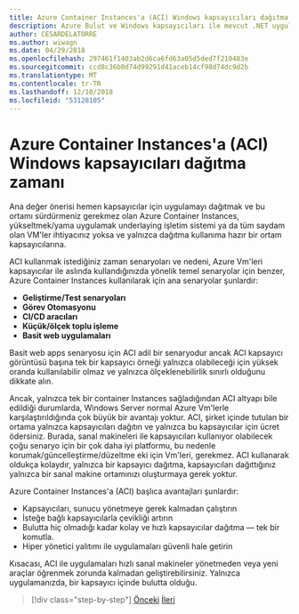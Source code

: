 ```yaml
---
title: Azure Container Instances'a (ACI) Windows kapsayıcıları dağıtma zamanı
description: Azure Bulut ve Windows kapsayıcıları ile mevcut .NET uygulamalarını modernleştirme | Azure Container Instances'a (ACI) Windows kapsayıcıları dağıtma zamanı
author: CESARDELATORRE
ms.author: wiwagn
ms.date: 04/29/2018
ms.openlocfilehash: 297461f1403ab2d6ca6fd63a05d5ded7f210483e
ms.sourcegitcommit: ccd8c36b0d74d99291d41aceb14cf98d74dc9d2b
ms.translationtype: MT
ms.contentlocale: tr-TR
ms.lasthandoff: 12/10/2018
ms.locfileid: "53128105"
---
```

# <a name="when-to-deploy-windows-containers-to-azure-container-instances-aci"></a>Azure Container Instances'a (ACI) Windows kapsayıcıları dağıtma zamanı

Ana değer önerisi hemen kapsayıcılar için uygulamayı dağıtmak ve bu ortamı sürdürmeniz gerekmez olan Azure Container Instances, yükseltmek/yama uygulamak underlaying işletim sistemi ya da tüm saydam olan VM'ler ihtiyacınız yoksa ve yalnızca dağıtma kullanıma hazır bir ortam kapsayıcılarına.

ACI kullanmak istediğiniz zaman senaryoları ve nedeni, Azure Vm'leri kapsayıcılar ile aslında kullandığınızda yönelik temel senaryolar için benzer, Azure Container Instances kullanılarak için ana senaryolar şunlardır:

-   **Geliştirme/Test senaryoları**
-   **Görev Otomasyonu**
-   **CI/CD aracıları**
-   **Küçük/ölçek toplu işleme**
-   **Basit web uygulamaları**

Basit web apps senaryosu için ACI adil bir senaryodur ancak ACI kapsayıcı görüntüsü başına tek bir kapsayıcı örneği yalnızca olabileceği için yüksek oranda kullanılabilir olmaz ve yalnızca ölçeklenebilirlik sınırlı olduğunu dikkate alın.

Ancak, yalnızca tek bir container Instances sağladığından ACI altyapı bile edildiği durumlarda, Windows Server normal Azure Vm'lerle karşılaştırıldığında çok büyük bir avantajı yoktur. ACI, şirket içinde tutulan bir ortama yalnızca kapsayıcıları dağıtın ve yalnızca bu kapsayıcılar için ücret ödersiniz. Burada, sanal makineleri ile kapsayıcıları kullanıyor olabilecek çoğu senaryo için bir çok daha iyi platformu, bu nedenle korumak/güncelleştirme/düzeltme eki için Vm'leri, gerekmez. ACI kullanarak oldukça kolaydır, yalnızca bir kapsayıcı dağıtma, kapsayıcıları dağıttığınız yalnızca bir sanal makine ortamınızı oluşturmaya gerek yoktur.

Azure Container Instances'a (ACI) başlıca avantajları şunlardır:

-   Kapsayıcıları, sunucu yönetmeye gerek kalmadan çalıştırın
-   İsteğe bağlı kapsayıcılarla çevikliği artırın
-   Bulutta hiç olmadığı kadar kolay ve hızlı kapsayıcılar dağıtma — tek bir komutla. 
-   Hiper yönetici yalıtımı ile uygulamaları güvenli hale getirin

Kısacası, ACI ile uygulamaları hızlı sanal makineler yönetmeden veya yeni araçlar öğrenmek zorunda kalmadan geliştirebilirsiniz. Yalnızca uygulamanızda, bir kapsayıcı içinde bulutta olduğu.

>[!div class="step-by-step"]
>[Önceki](when-to-deploy-windows-containers-to-azure-vms-iaas-cloud.md)
>[İleri](when-to-deploy-windows-containers-to-service-fabric.md)